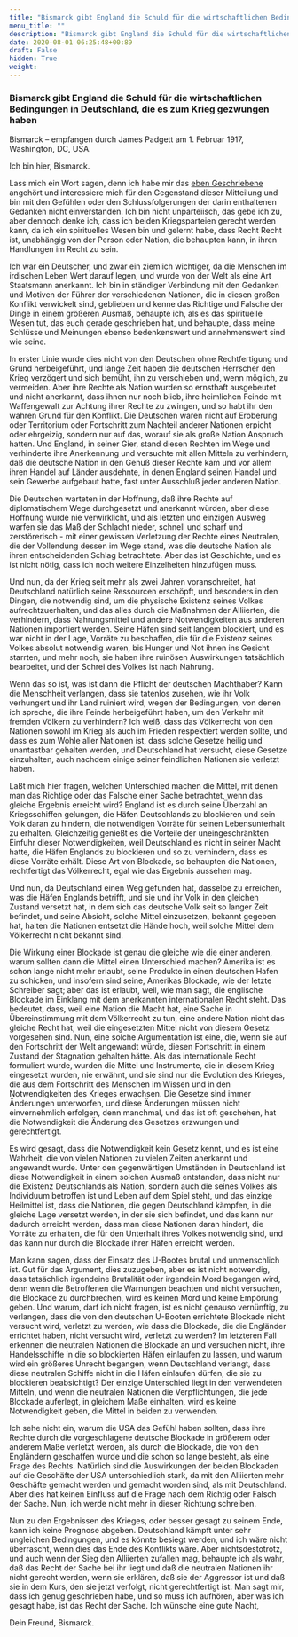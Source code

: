 ```yaml
---
title: "Bismarck gibt England die Schuld für die wirtschaftlichen Bedingungen in Deutschland, die es zum Krieg gezwungen haben"
menu_title: ""
description: "Bismarck gibt England die Schuld für die wirtschaftlichen Bedingungen in Deutschland, die es zum Krieg gezwungen haben"
date: 2020-08-01 06:25:48+00:89
draft: False
hidden: True
weight:
---
```

### Bismarck gibt England die Schuld für die wirtschaftlichen Bedingungen in Deutschland, die es zum Krieg gezwungen haben

Bismarck – empfangen durch James Padgett am 1. Februar 1917, Washington, DC, USA.

Ich bin hier, Bismarck.

Lass mich ein Wort sagen, denn ich habe mir das [eben Geschriebene](/padgett-botschaften/padgett-botschaften-in-reihenfolge-des-datums/padgett-botschaften-1917/blaine-besucht-den-konzil-aller-nationen-jep-james-blaine-1-februar-1917/) angehört und interessiere mich für den Gegenstand dieser Mitteilung und bin mit den Gefühlen oder den Schlussfolgerungen der darin enthaltenen Gedanken nicht einverstanden. Ich bin nicht unparteiisch, das gebe ich zu, aber dennoch denke ich, dass ich beiden Kriegsparteien gerecht werden kann, da ich ein spirituelles Wesen bin und gelernt habe, dass Recht Recht ist, unabhängig von der Person oder Nation, die behaupten kann, in ihren Handlungen im Recht zu sein.

Ich war ein Deutscher, und zwar ein ziemlich wichtiger, da die Menschen im irdischen Leben Wert darauf legen, und wurde von der Welt als eine Art Staatsmann anerkannt. Ich bin in ständiger Verbindung mit den Gedanken und Motiven der Führer der verschiedenen Nationen, die in diesen großen Konflikt verwickelt sind, geblieben und kenne das Richtige und Falsche der Dinge in einem größeren Ausmaß, behaupte ich, als es das spirituelle Wesen tut, das euch gerade geschrieben hat, und behaupte, dass meine Schlüsse und Meinungen ebenso bedenkenswert und annehmenswert sind wie seine.

In erster Linie wurde dies nicht von den Deutschen ohne Rechtfertigung und Grund herbeigeführt, und lange Zeit haben die deutschen Herrscher den Krieg verzögert und sich bemüht, ihn zu verschieben und, wenn möglich, zu vermeiden. Aber ihre Rechte als Nation wurden so ernsthaft ausgebeutet und nicht anerkannt, dass ihnen nur noch blieb, ihre heimlichen Feinde mit Waffengewalt zur Achtung ihrer Rechte zu zwingen, und so habt ihr den wahren Grund für den Konflikt. Die Deutschen waren nicht auf Eroberung oder Territorium oder Fortschritt zum Nachteil anderer Nationen erpicht oder ehrgeizig, sondern nur auf das, worauf sie als große Nation Anspruch hatten. Und England, in seiner Gier, stand diesen Rechten im Wege und verhinderte ihre Anerkennung und versuchte mit allen Mitteln zu verhindern, daß die deutsche Nation in den Genuß dieser Rechte kam und vor allem ihren Handel auf Länder ausdehnte, in denen England seinen Handel und sein Gewerbe aufgebaut hatte, fast unter Ausschluß jeder anderen Nation.

Die Deutschen warteten in der Hoffnung, daß ihre Rechte auf diplomatischem Wege durchgesetzt und anerkannt würden, aber diese Hoffnung wurde nie verwirklicht, und als letzten und einzigen Ausweg warfen sie das Maß der Schlacht nieder, schnell und scharf und zerstörerisch - mit einer gewissen Verletzung der Rechte eines Neutralen, die der Vollendung dessen im Wege stand, was die deutsche Nation als ihren entscheidenden Schlag betrachtete. Aber das ist Geschichte, und es ist nicht nötig, dass ich noch weitere Einzelheiten hinzufügen muss.

Und nun, da der Krieg seit mehr als zwei Jahren voranschreitet, hat Deutschland natürlich seine Ressourcen erschöpft, und besonders in den Dingen, die notwendig sind, um die physische Existenz seines Volkes aufrechtzuerhalten, und das alles durch die Maßnahmen der Alliierten, die verhindern, dass Nahrungsmittel und andere Notwendigkeiten aus anderen Nationen importiert werden. Seine Häfen sind seit langem blockiert, und es war nicht in der Lage, Vorräte zu beschaffen, die für die Existenz seines Volkes absolut notwendig waren, bis Hunger und Not ihnen ins Gesicht starrten, und mehr noch, sie haben ihre ruinösen Auswirkungen tatsächlich bearbeitet, und der Schrei des Volkes ist nach Nahrung.

Wenn das so ist, was ist dann die Pflicht der deutschen Machthaber? Kann die Menschheit verlangen, dass sie tatenlos zusehen, wie ihr Volk verhungert und ihr Land ruiniert wird, wegen der Bedingungen, von denen ich spreche, die ihre Feinde herbeigeführt haben, um den Verkehr mit fremden Völkern zu verhindern? Ich weiß, dass das Völkerrecht von den Nationen sowohl im Krieg als auch im Frieden respektiert werden sollte, und dass es zum Wohle aller Nationen ist, dass solche Gesetze heilig und unantastbar gehalten werden, und Deutschland hat versucht, diese Gesetze einzuhalten, auch nachdem einige seiner feindlichen Nationen sie verletzt haben.

Laßt mich hier fragen, welchen Unterschied machen die Mittel, mit denen man das Richtige oder das Falsche einer Sache betrachtet, wenn das gleiche Ergebnis erreicht wird? England ist es durch seine Überzahl an Kriegsschiffen gelungen, die Häfen Deutschlands zu blockieren und sein Volk daran zu hindern, die notwendigen Vorräte für seinen Lebensunterhalt zu erhalten. Gleichzeitig genießt es die Vorteile der uneingeschränkten Einfuhr dieser Notwendigkeiten, weil Deutschland es nicht in seiner Macht hatte, die Häfen Englands zu blockieren und so zu verhindern, dass es diese Vorräte erhält. Diese Art von Blockade, so behaupten die Nationen, rechtfertigt das Völkerrecht, egal wie das Ergebnis aussehen mag.

Und nun, da Deutschland einen Weg gefunden hat, dasselbe zu erreichen, was die Häfen Englands betrifft, und sie und ihr Volk in den gleichen Zustand versetzt hat, in dem sich das deutsche Volk seit so langer Zeit befindet, und seine Absicht, solche Mittel einzusetzen, bekannt gegeben hat, halten die Nationen entsetzt die Hände hoch, weil solche Mittel dem Völkerrecht nicht bekannt sind.

Die Wirkung einer Blockade ist genau die gleiche wie die einer anderen, warum sollten dann die Mittel einen Unterschied machen? Amerika ist es schon lange nicht mehr erlaubt, seine Produkte in einen deutschen Hafen zu schicken, und insofern sind seine, Amerikas Blockade, wie der letzte Schreiber sagt; aber das ist erlaubt, weil, wie man sagt, die englische Blockade im Einklang mit dem anerkannten internationalen Recht steht. Das bedeutet, dass, weil eine Nation die Macht hat, eine Sache in Übereinstimmung mit dem Völkerrecht zu tun, eine andere Nation nicht das gleiche Recht hat, weil die eingesetzten Mittel nicht von diesem Gesetz vorgesehen sind. Nun, eine solche Argumentation ist eine, die, wenn sie auf den Fortschritt der Welt angewandt würde, diesen Fortschritt in einem Zustand der Stagnation gehalten hätte. Als das internationale Recht formuliert wurde, wurden die Mittel und Instrumente, die in diesem Krieg eingesetzt wurden, nie erwähnt, und sie sind nur die Evolution des Krieges, die aus dem Fortschritt des Menschen im Wissen und in den Notwendigkeiten des Krieges erwachsen. Die Gesetze sind immer Änderungen unterworfen, und diese Änderungen müssen nicht einvernehmlich erfolgen, denn manchmal, und das ist oft geschehen, hat die Notwendigkeit die Änderung des Gesetzes erzwungen und gerechtfertigt.

Es wird gesagt, dass die Notwendigkeit kein Gesetz kennt, und es ist eine Wahrheit, die von vielen Nationen zu vielen Zeiten anerkannt und angewandt wurde. Unter den gegenwärtigen Umständen in Deutschland ist diese Notwendigkeit in einem solchen Ausmaß entstanden, dass nicht nur die Existenz Deutschlands als Nation, sondern auch die seines Volkes als Individuum betroffen ist und Leben auf dem Spiel steht, und das einzige Heilmittel ist, dass die Nationen, die gegen Deutschland kämpfen, in die gleiche Lage versetzt werden, in der sie sich befindet, und das kann nur dadurch erreicht werden, dass man diese Nationen daran hindert, die Vorräte zu erhalten, die für den Unterhalt ihres Volkes notwendig sind, und das kann nur durch die Blockade ihrer Häfen erreicht werden.

Man kann sagen, dass der Einsatz des U-Bootes brutal und unmenschlich ist. Gut für das Argument, dies zuzugeben, aber es ist nicht notwendig, dass tatsächlich irgendeine Brutalität oder irgendein Mord begangen wird, denn wenn die Betroffenen die Warnungen beachten und nicht versuchen, die Blockade zu durchbrechen, wird es keinen Mord und keine Empörung geben. Und warum, darf ich nicht fragen, ist es nicht genauso vernünftig, zu verlangen, dass die von den deutschen U-Booten errichtete Blockade nicht versucht wird, verletzt zu werden, wie dass die Blockade, die die Engländer errichtet haben, nicht versucht wird, verletzt zu werden? Im letzteren Fall erkennen die neutralen Nationen die Blockade an und versuchen nicht, ihre Handelsschiffe in die so blockierten Häfen einlaufen zu lassen, und warum wird ein größeres Unrecht begangen, wenn Deutschland verlangt, dass diese neutralen Schiffe nicht in die Häfen einlaufen dürfen, die sie zu blockieren beabsichtigt? Der einzige Unterschied liegt in den verwendeten Mitteln, und wenn die neutralen Nationen die Verpflichtungen, die jede Blockade auferlegt, in gleichem Maße einhalten, wird es keine Notwendigkeit geben, die Mittel in beiden zu verwenden.

Ich sehe nicht ein, warum die USA das Gefühl haben sollten, dass ihre Rechte durch die vorgeschlagene deutsche Blockade in größerem oder anderem Maße verletzt werden, als durch die Blockade, die von den Engländern geschaffen wurde und die schon so lange besteht, als eine Frage des Rechts. Natürlich sind die Auswirkungen der beiden Blockaden auf die Geschäfte der USA unterschiedlich stark, da mit den Alliierten mehr Geschäfte gemacht werden und gemacht worden sind, als mit Deutschland. Aber dies hat keinen Einfluss auf die Frage nach dem Richtig oder Falsch der Sache. Nun, ich werde nicht mehr in dieser Richtung schreiben.

Nun zu den Ergebnissen des Krieges, oder besser gesagt zu seinem Ende, kann ich keine Prognose abgeben. Deutschland kämpft unter sehr ungleichen Bedingungen, und es könnte besiegt werden, und ich wäre nicht überrascht, wenn dies das Ende des Konflikts wäre. Aber nichtsdestotrotz, und auch wenn der Sieg den Alliierten zufallen mag, behaupte ich als wahr, daß das Recht der Sache bei ihr liegt und daß die neutralen Nationen ihr nicht gerecht werden, wenn sie erklären, daß sie der Aggressor ist und daß sie in dem Kurs, den sie jetzt verfolgt, nicht gerechtfertigt ist. Man sagt mir, dass ich genug geschrieben habe, und so muss ich aufhören, aber was ich gesagt habe, ist das Recht der Sache. Ich wünsche eine gute Nacht,

Dein Freund, Bismarck.
